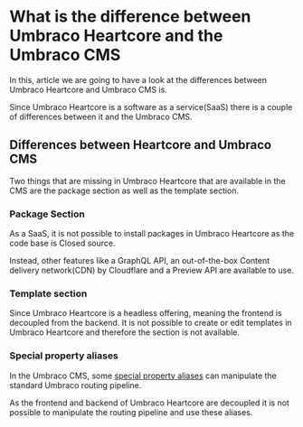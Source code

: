 # What is the difference between Umbraco Heartcore and the Umbraco CMS

In this, article we are going to have a look at the differences between Umbraco Heartcore and Umbraco CMS is.

Since Umbraco Heartcore is a software as a service(SaaS) there is a couple of differences between it and the Umbraco CMS.

## Differences between Heartcore and Umbraco CMS

Two things that are missing in Umbraco Heartcore that are available in the CMS are the package section as well as the template section.

### Package Section

As a SaaS, it is not possible to install packages in Umbraco Heartcore as the code base is Closed source.

Instead, other features like a GraphQL API, an out-of-the-box Content delivery network(CDN) by Cloudflare and a Preview API are available to use.

### Template section

Since Umbraco Heartcore is a headless offering, meaning the frontend is decoupled from the backend.
It is not possible to create or edit templates in Umbraco Heartcore and therefore the section is not available.

### Special property aliases

In the Umbraco CMS, some [special property aliases](/Reference/Routing/Routing-Properties/index.md) can manipulate the standard Umbraco routing pipeline.

As the frontend and backend of Umbraco Heartcore are decoupled it is not possible to manipulate the routing pipeline and use these aliases.
